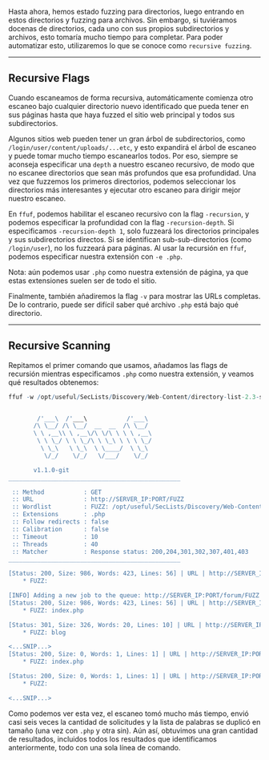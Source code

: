 Hasta ahora, hemos estado fuzzing para directorios, luego entrando en estos directorios y fuzzing para archivos. Sin embargo, si tuviéramos docenas de directorios, cada uno con sus propios subdirectorios y archivos, esto tomaría mucho tiempo para completar. Para poder automatizar esto, utilizaremos lo que se conoce como `recursive fuzzing`.

---

## Recursive Flags

Cuando escaneamos de forma recursiva, automáticamente comienza otro escaneo bajo cualquier directorio nuevo identificado que pueda tener en sus páginas hasta que haya fuzzed el sitio web principal y todos sus subdirectorios.

Algunos sitios web pueden tener un gran árbol de subdirectorios, como `/login/user/content/uploads/...etc`, y esto expandirá el árbol de escaneo y puede tomar mucho tiempo escanearlos todos. Por eso, siempre se aconseja especificar una `depth` a nuestro escaneo recursivo, de modo que no escanee directorios que sean más profundos que esa profundidad. Una vez que fuzzemos los primeros directorios, podemos seleccionar los directorios más interesantes y ejecutar otro escaneo para dirigir mejor nuestro escaneo.

En `ffuf`, podemos habilitar el escaneo recursivo con la flag `-recursion`, y podemos especificar la profundidad con la flag `-recursion-depth`. Si especificamos `-recursion-depth 1`, solo fuzzeará los directorios principales y sus subdirectorios directos. Si se identifican sub-sub-directorios (como `/login/user`), no los fuzzeará para páginas. Al usar la recursión en `ffuf`, podemos especificar nuestra extensión con `-e .php`.

Nota: aún podemos usar `.php` como nuestra extensión de página, ya que estas extensiones suelen ser de todo el sitio.

Finalmente, también añadiremos la flag `-v` para mostrar las URLs completas. De lo contrario, puede ser difícil saber qué archivo `.php` está bajo qué directorio.

---

## Recursive Scanning

Repitamos el primer comando que usamos, añadamos las flags de recursión mientras especificamos `.php` como nuestra extensión, y veamos qué resultados obtenemos:

```r
ffuf -w /opt/useful/SecLists/Discovery/Web-Content/directory-list-2.3-small.txt:FUZZ -u http://SERVER_IP:PORT/FUZZ -recursion -recursion-depth 1 -e .php -v


        /'___\  /'___\           /'___\       
       /\ \__/ /\ \__/  __  __  /\ \__/       
       \ \ ,__\\ \ ,__\/\ \/\ \ \ \ ,__\      
        \ \ \_/ \ \ \_/\ \ \_\ \ \ \ \_/      
         \ \_\   \ \_\  \ \____/  \ \_\       
          \/_/    \/_/   \/___/    \/_/       

       v1.1.0-git
________________________________________________

 :: Method           : GET
 :: URL              : http://SERVER_IP:PORT/FUZZ
 :: Wordlist         : FUZZ: /opt/useful/SecLists/Discovery/Web-Content/directory-list-2.3-small.txt
 :: Extensions       : .php 
 :: Follow redirects : false
 :: Calibration      : false
 :: Timeout          : 10
 :: Threads          : 40
 :: Matcher          : Response status: 200,204,301,302,307,401,403
________________________________________________

[Status: 200, Size: 986, Words: 423, Lines: 56] | URL | http://SERVER_IP:PORT/
    * FUZZ: 

[INFO] Adding a new job to the queue: http://SERVER_IP:PORT/forum/FUZZ
[Status: 200, Size: 986, Words: 423, Lines: 56] | URL | http://SERVER_IP:PORT/index.php
    * FUZZ: index.php

[Status: 301, Size: 326, Words: 20, Lines: 10] | URL | http://SERVER_IP:PORT/blog | --> | http://SERVER_IP:PORT/blog/
    * FUZZ: blog

<...SNIP...>
[Status: 200, Size: 0, Words: 1, Lines: 1] | URL | http://SERVER_IP:PORT/blog/index.php
    * FUZZ: index.php

[Status: 200, Size: 0, Words: 1, Lines: 1] | URL | http://SERVER_IP:PORT/blog/
    * FUZZ: 

<...SNIP...>
```

Como podemos ver esta vez, el escaneo tomó mucho más tiempo, envió casi seis veces la cantidad de solicitudes y la lista de palabras se duplicó en tamaño (una vez con `.php` y otra sin). Aún así, obtuvimos una gran cantidad de resultados, incluidos todos los resultados que identificamos anteriormente, todo con una sola línea de comando.